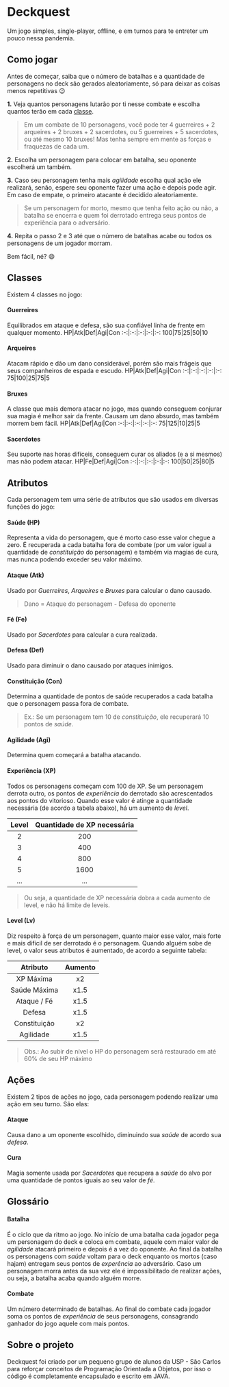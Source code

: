 # Deckquest

Um jogo simples, single-player, offline, e em turnos para te entreter um pouco nessa pandemia.
  
  
## Como jogar

Antes de começar, saiba que o número de batalhas e a quantidade de personagens no deck são gerados aleatoriamente, só para deixar as coisas menos repetitivas :wink:

**1.** Veja quantos personagens lutarão por ti nesse combate e escolha quantos terão em cada [classe](https://github.com/marcelats/POO#classes).
> Em um combate de 10 personagens, você pode ter 4 guerreires + 2 arqueires + 2 bruxes + 2 sacerdotes, ou 5 guerreires + 5 sacerdotes, ou até mesmo 10 bruxes! Mas tenha sempre em mente as forças e fraquezas de cada um.

**2.** Escolha um personagem para colocar em batalha, seu oponente escolherá um também.

**3.** Caso seu personagem tenha mais _agilidade_ escolha qual ação ele realizará, senão, espere seu oponente fazer uma ação e depois pode agir. Em caso de empate, o primeiro atacante é decidido aleatoriamente.
> Se um personagem for morto, mesmo que tenha feito ação ou não, a batalha se encerra e quem foi derrotado entrega seus pontos de experiência para o adversário.

**4.** Repita o passo 2 e 3 até que o número de batalhas acabe ou todos os personagens de um jogador morram.

Bem fácil, né? :smile:

## Classes

Existem 4 classes no jogo:

#### Guerreires 
Equilibrados em ataque e defesa, são sua confiável linha de frente em qualquer momento.
HP|Atk|Def|Agi|Con
:-:|:-:|:-:|:-:|:-:
100|75|25|50|10

#### Arqueires 
Atacam rápido e dão um dano considerável, porém são mais frágeis que seus companheiros de espada e escudo.
HP|Atk|Def|Agi|Con
:-:|:-:|:-:|:-:|:-:
75|100|25|75|5

#### Bruxes 
A classe que mais demora atacar no jogo, mas quando conseguem conjurar sua magia é melhor sair da frente. Causam um dano absurdo, mas também morrem bem fácil.
HP|Atk|Def|Agi|Con
:-:|:-:|:-:|:-:|:-:
75|125|10|25|5

#### Sacerdotes 
Seu suporte nas horas difíceis, conseguem curar os aliados (e a si mesmos) mas não podem atacar.
HP|Fe|Def|Agi|Con
:-:|:-:|:-:|:-:|:-:
100|50|25|80|5


## Atributos

Cada personagem tem uma série de atributos que são usados em diversas funções do jogo:

#### Saúde (HP)
Representa a vida do personagem, que é morto caso esse valor chegue a zero. É recuperada a cada batalha fora de combate (por um valor igual a quantidade de _constituição_ do personagem) e também via magias de cura, mas nunca podendo exceder seu valor máximo.

#### Ataque (Atk)
Usado por _Guerreires_, _Arqueires_ e _Bruxes_ para calcular o dano causado.
> Dano = Ataque do personagem - Defesa do oponente

#### Fé (Fe)
Usado por _Sacerdotes_ para calcular a cura realizada.

#### Defesa (Def)
Usado para diminuir o dano causado por ataques inimigos.

#### Constituição (Con)
Determina a quantidade de pontos de saúde recuperados a cada batalha que o personagem passa fora de combate.
> Ex.: Se um personagem tem 10 de _constituição_, ele recuperará 10 pontos de _saúde_.

#### Agilidade (Agi)
Determina quem começará a batalha atacando.

#### Experiência (XP)
Todos os personagens começam com 100 de XP. Se um personagem derrota outro, os pontos de _experiência_ do derrotado são acrescentados aos pontos do vitorioso. Quando esse valor é atinge a quantidade necessária (de acordo a tabela abaixo), há um aumento de _level_. 

Level | Quantidade de XP necessária
:---: | :-------------------------:
2 | 200
3 | 400
4 | 800
5 | 1600
...|...
> Ou seja, a quantidade de XP necessária dobra a cada aumento de level, e não há limite de leveis.

#### Level (Lv)
Diz respeito à força de um personagem, quanto maior esse valor, mais forte e mais difícil de ser derrotado é o personagem. Quando alguém sobe de level, o valor seus atributos é aumentado, de acordo a seguinte tabela:

Atributo | Aumento
:------: | :-----:
XP Máxima | x2
Saúde Máxima | x1.5
Ataque / Fé | x1.5
Defesa | x1.5
Constituição | x2
Agilidade | x1.5

> Obs.: Ao subir de nível o HP do personagem será restaurado em até 60% de seu HP máximo

## Ações

Existem 2 tipos de ações no jogo, cada personagem podendo realizar uma ação em seu turno. São elas:

#### Ataque
Causa dano a um oponente escolhido, diminuindo sua _saúde_ de acordo sua _defesa_.

#### Cura
Magia somente usada por _Sacerdotes_ que recupera a _saúde_ do alvo por uma quantidade de pontos iguais ao seu valor de _fé_.


## Glossário

#### Batalha
É o ciclo que da ritmo ao jogo. No início de uma batalha cada jogador pega um personagem do deck e coloca em combate, aquele com maior valor de _agilidade_ atacará primeiro e depois é a vez do oponente. Ao final da batalha os personagens com _saúde_ voltam para o deck enquanto os mortos (caso hajam) entregam seus pontos de _experência_ ao adversário. Caso um personagem morra antes da sua vez ele é impossibilitado de realizar ações, ou seja, a batalha acaba quando alguém morre.

#### Combate
Um número determinado de batalhas. Ao final do combate cada jogador soma os pontos de _experiência_ de seus personagens, consagrando ganhador do jogo aquele com mais pontos.


## Sobre o projeto

Deckquest foi criado por um pequeno grupo de alunos da USP - São Carlos para reforçar conceitos de Programação Orientada a Objetos, por isso o código é completamente encapsulado e escrito em JAVA.
